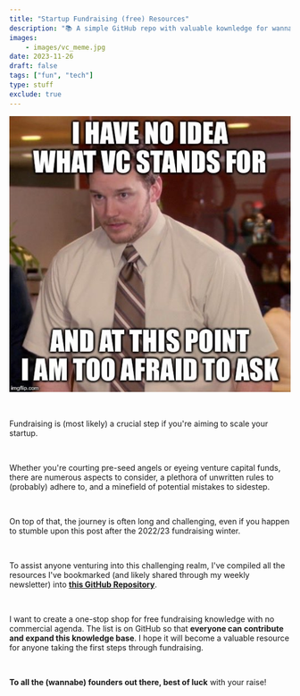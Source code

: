 ```yaml
---
title: "Startup Fundraising (free) Resources"
description: "📚 A simple GitHub repo with valuable kownledge for wannabe founders..."
images: 
    - images/vc_meme.jpg
date: 2023-11-26
draft: false
tags: ["fun", "tech"]
type: stuff
exclude: true
---
```

![VC](images/vc_meme.jpg)

&nbsp;

Fundraising is (most likely) a crucial step if you're aiming to scale your startup. 

&nbsp;

Whether you're courting pre-seed angels or eyeing venture capital funds, there are numerous aspects to consider, a plethora of unwritten rules to (probably) adhere to, and a minefield of potential mistakes to sidestep. 

&nbsp;

On top of that, the journey is often long and challenging, even if you happen to stumble upon this post after the 2022/23 fundraising winter.

&nbsp;

To assist anyone venturing into this challenging realm, I've compiled all the resources I've bookmarked (and likely shared through my weekly newsletter) into [**this GitHub Repository**](https://github.com/regedo00/trw-startup-resources). 

&nbsp;

I want to create a one-stop shop for free fundraising knowledge with no commercial agenda. The list is on GitHub so that **everyone can contribute and expand this knowledge base**. I hope it will become a valuable resource for anyone taking the first steps through fundraising.

&nbsp;

**To all the (wannabe) founders out there, best of luck** with your raise! 